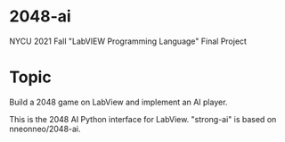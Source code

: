 # 2048-ai
NYCU 2021 Fall "LabVIEW Programming Language" Final Project

# Topic
Build a 2048 game on LabView and implement an AI player.

This is the 2048 AI Python interface for LabView. "strong-ai" is based on nneonneo/2048-ai.
